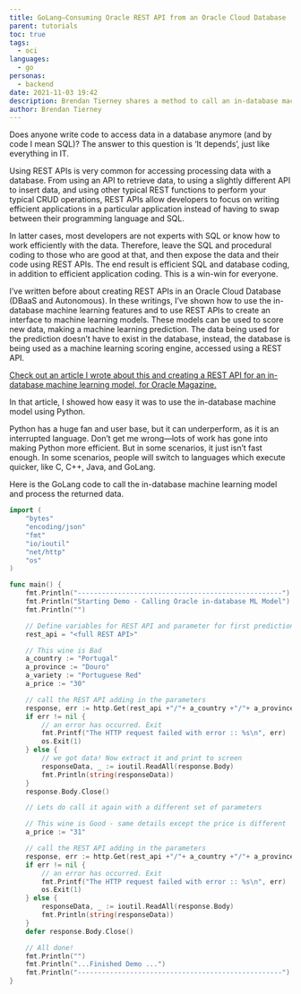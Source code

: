 ```yaml
---
title: GoLang–Consuming Oracle REST API from an Oracle Cloud Database 
parent: tutorials
toc: true
tags: 
  - oci
languages: 
  - go
personas:
  - backend
date: 2021-11-03 19:42
description: Brendan Tierney shares a method to call an in-database machine learning model and then process the data it returns using GoLang.
author: Brendan Tierney
---
```

Does anyone write code to access data in a database anymore (and by code I mean SQL)?  The answer to this question is ‘It depends’, just like everything in IT.

Using REST APIs is very common for accessing processing data with a database. From using an API to retrieve data, to using a slightly different API to insert data, and using other typical REST functions to perform your typical CRUD operations, REST APIs allow developers to focus on writing efficient applications in a particular application instead of having to swap between their programming language and SQL. 

In latter cases, most developers are not experts with SQL or know how to work efficiently with the data. Therefore, leave the SQL and procedural coding to those who are good at that, and then expose the data and their code using REST APIs. The end result is efficient SQL and database coding, in addition to efficient application coding. This is a win-win for everyone.

I’ve written before about creating REST APIs in an Oracle Cloud Database (DBaaS and Autonomous). In these writings, I’ve shown how to use the in-database machine learning features and to use REST APIs to create an interface to machine learning models. These models can be used to score new data, making a machine learning prediction. The data being used for the prediction doesn’t have to exist in the database, instead, the database is being used as a machine learning scoring engine, accessed using a REST API.

[Check out an article I wrote about this and creating a REST API for an in-database machine learning model, for Oracle Magazine.](https://blogs.oracle.com/oraclemagazine/post/rest-enabling-oracle-machine-learning-models)

In that article, I showed how easy it was to use the in-database machine model using Python.

Python has a huge fan and user base, but it can underperform, as it is an interrupted language. Don’t get me wrong—lots of work has gone into making Python more efficient. But in some scenarios, it just isn’t fast enough. In some scenarios, people will switch to languages which execute quicker, like C, C++, Java, and GoLang.

Here is the GoLang code to call the in-database machine learning model and process the returned data.

```go
import (
    "bytes"
    "encoding/json"
    "fmt"
    "io/ioutil"
    "net/http"
    "os"
)

func main() {
    fmt.Println("---------------------------------------------------")
    fmt.Println("Starting Demo - Calling Oracle in-database ML Model")
    fmt.Println("")

    // Define variables for REST API and parameter for first prediction
    rest_api = "<full REST API>"

    // This wine is Bad
    a_country := "Portugal"
    a_province := "Douro"
    a_variety := "Portuguese Red"
    a_price := "30"

    // call the REST API adding in the parameters
    response, err := http.Get(rest_api +"/"+ a_country +"/"+ a_province +"/"+ a_variety +"/"+ a_price)
    if err != nil {
        // an error has occurred. Exit
        fmt.Printf("The HTTP request failed with error :: %s\n", err)
        os.Exit(1)
    } else {
        // we got data! Now extract it and print to screen
        responseData, _ := ioutil.ReadAll(response.Body)
        fmt.Println(string(responseData))
    }
    response.Body.Close()

    // Lets do call it again with a different set of parameters

    // This wine is Good - same details except the price is different
    a_price := "31"

    // call the REST API adding in the parameters
    response, err := http.Get(rest_api +"/"+ a_country +"/"+ a_province +"/"+ a_variety +"/"+ a_price)
    if err != nil {
        // an error has occurred. Exit
        fmt.Printf("The HTTP request failed with error :: %s\n", err)
        os.Exit(1)
    } else {
        responseData, _ := ioutil.ReadAll(response.Body)
        fmt.Println(string(responseData))
    }
    defer response.Body.Close()

    // All done! 
    fmt.Println("")
    fmt.Println("...Finished Demo ...")
    fmt.Println("---------------------------------------------------")
}
```